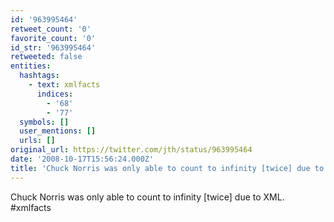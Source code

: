 ```yaml
---
id: '963995464'
retweet_count: '0'
favorite_count: '0'
id_str: '963995464'
retweeted: false
entities:
  hashtags:
    - text: xmlfacts
      indices:
        - '68'
        - '77'
  symbols: []
  user_mentions: []
  urls: []
original_url: https://twitter.com/jth/status/963995464
date: '2008-10-17T15:56:24.000Z'
title: 'Chuck Norris was only able to count to infinity [twice] due to XML. #xmlfacts'
---
```


Chuck Norris was only able to count to infinity [twice] due to XML. #xmlfacts
